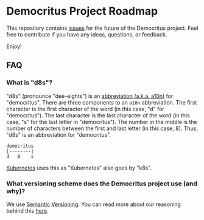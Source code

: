 # Democritus Project Roadmap

This repository contains [issues](https://github.com/democritus-project/roadmap/issues) for the future of the Democritus project. Feel free to contribute if you have any ideas, questions, or feedback.

Enjoy!

## FAQ

### What is "d8s"?

"d8s" (pronounce "dee-eights") is an [abbreviation (a.k.a. a10n)](https://github.com/democritus-project/d8s-strings/blob/7bf42182960a852ec6dfa58a51831a4fe8a0d552/democritus_strings/strings.py#L30) for "democritus". There are three components to an `a10n` abbreviation. The first character is the first character of the word (in this case, "d" for "democritus"). The last character is the last character of the word (in this case, "s" for the last letter in "democritus"). The number in the middle is the number of characters between the first and last letter (in this case, 8). Thus, "d8s" is an abbreviation for "democritus".

```
democritus
|--------|
d   8    s
```

[Kubernetes](https://kubernetes.io/) uses this as "Kubernetes" also goes by "k8s".

### What versioning scheme does the Democritus project use (and why)?

We use [Semantic Versioning](https://semver.org/). You can read more about our reasoning behind this [here](https://github.com/democritus-project/roadmap/issues/46).
